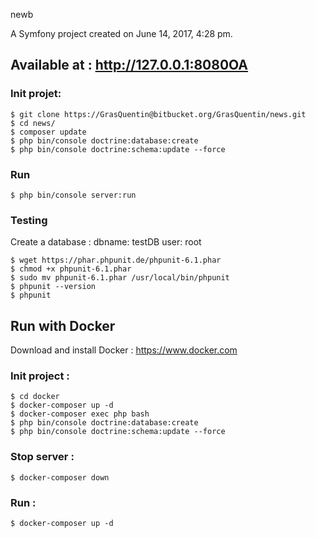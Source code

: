 newb

A Symfony project created on June 14, 2017, 4:28 pm.
## Available at : http://127.0.0.1:8080OA

### Init projet:
    $ git clone https://GrasQuentin@bitbucket.org/GrasQuentin/news.git
    $ cd news/
    $ composer update
    $ php bin/console doctrine:database:create
    $ php bin/console doctrine:schema:update --force

### Run
    $ php bin/console server:run

### Testing
Create a database :
    dbname: testDB
    user: root

    $ wget https://phar.phpunit.de/phpunit-6.1.phar
    $ chmod +x phpunit-6.1.phar
    $ sudo mv phpunit-6.1.phar /usr/local/bin/phpunit
    $ phpunit --version
    $ phpunit


## Run with Docker
Download and install Docker : https://www.docker.com

### Init project :

    $ cd docker
    $ docker-composer up -d
    $ docker-composer exec php bash
    $ php bin/console doctrine:database:create
    $ php bin/console doctrine:schema:update --force

### Stop server :

    $ docker-composer down

### Run :

    $ docker-composer up -d

